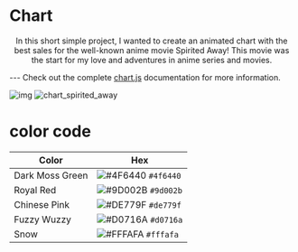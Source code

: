 # Chart

<p align="center">
In this short simple project, I wanted to create an animated chart with the best sales for the well-known anime movie Spirited Away! This movie was the start for my love and adventures in anime series and movies.

--- Check out the complete [chart.js](https://https://www.chartjs.org) documentation for more information.

<p align="center">

  ![img](https://user-images.githubusercontent.com/51058620/137648469-d47824fa-e453-4a8d-983f-ad9e42102d9a.png)
  ![chart_spirited_away](https://user-images.githubusercontent.com/51058620/137840109-c6ec92a4-a9d6-425e-b8e4-e38ef168ef63.png)

  
  # color code
  
  
| Color | Hex | 
| --------------- | --------------- | 
| Dark Moss Green |![#4F6440](https://via.placeholder.com/10/4F6440/000000?text=+) `#4f6440` |
| Royal Red   |![#9D002B](https://via.placeholder.com/10/9D002B/000000?text=+) `#9d002b` |
| Chinese Pink |![#DE779F](https://via.placeholder.com/10/DE779F/000000?text=+) `#de779f` | 
| Fuzzy Wuzzy |![#D0716A](https://via.placeholder.com/10/d0716a/000000?text=+) `#d0716a` |
| Snow |![#FFFAFA](https://via.placeholder.com/10/fffafa/000000?text=+) `#fffafa` |
